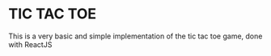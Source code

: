 # TIC TAC TOE

This is a very basic and simple implementation of the tic tac toe game, done with ReactJS
